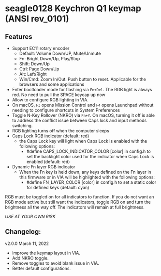 # seagle0128 Keychron Q1 keymap (ANSI rev_0101)

## Features

- Support EC11 rotary encoder
    - Default:  Volume Down/UP, Mute/Unmute
    - Fn:       Bright Down/Up, Play/Stop
    - Shift:    Down/Up
    - Ctrl:     Page Down/Up
    - Alt:      Left/Right
    - Win/Cmd:  Zoom In/Out. Push button to reset. Applicable for the browsers and some applications
- Enter bootloader mode for flashing via `Fn+Del`. The RGB light is always red. No need to pull the SPACE keycap up now
- Allow to configure RGB lighting in VIA.
- On macOS, `F3` opens Mission Control and `F4` opens Launchpad without needing to configure shortcuts in System Preferences
- Toggle N-Key Rollover (NKRO) via `Fn+Y`. On macOS, turning it off is able to address the conflict issue between Caps lock and input methods switching.
- RGB lighting turns off when the computer sleeps
- Caps Lock RGB indicator (default: red)
    - the Caps Lock key will light when Caps Lock is enabled with the following options:
        - #define CAPS_LOCK_INDICATOR_COLOR [color] in config.h to set the backlight color used for the indicator when Caps Lock is enabled (default: red)
- Dynamic Fn layer RGB indicator
    - When the Fn key is held down, any keys defined on the Fn layer in this firmware or in VIA will be highlighted with the following options:
        - #define FN_LAYER_COLOR [color] in config.h to set a static color for defined keys (default: cyan)

RGB must be toggled on for all indicators to function. If you do not want an RGB mode active but still want the indicators, toggle RGB on and turn the brightness all the way off. The indicators will remain at full brightness.

*USE AT YOUR OWN RISK*

## Changelog:

v2.0.0 March 11, 2022

- Improve the keymap layout in VIA.
- Add NKRO toggle.
- Remove toggles to avoid blank issue in VIA.
- Better default configurations.
